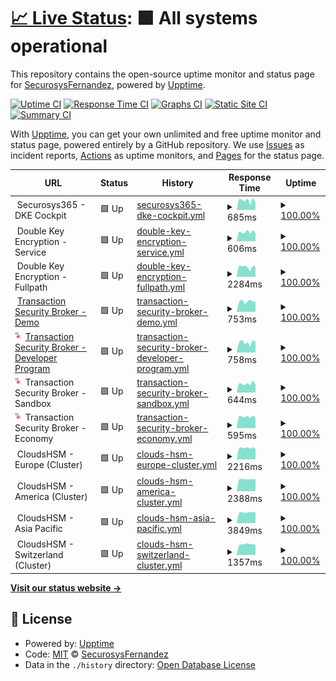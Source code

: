 # [📈 Live Status](https://SecurosysFernandez.github.io/clouds-uptime): <!--live status--> **🟩 All systems operational**

This repository contains the open-source uptime monitor and status page for [SecurosysFernandez](https://SecurosysFernandez.github.io/clouds-uptime), powered by [Upptime](https://github.com/upptime/upptime).

[![Uptime CI](https://github.com/SecurosysFernandez/clouds-uptime/workflows/Uptime%20CI/badge.svg)](https://github.com/SecurosysFernandez/clouds-uptime/actions?query=workflow%3A%22Uptime+CI%22)
[![Response Time CI](https://github.com/SecurosysFernandez/clouds-uptime/workflows/Response%20Time%20CI/badge.svg)](https://github.com/SecurosysFernandez/clouds-uptime/actions?query=workflow%3A%22Response+Time+CI%22)
[![Graphs CI](https://github.com/SecurosysFernandez/clouds-uptime/workflows/Graphs%20CI/badge.svg)](https://github.com/SecurosysFernandez/clouds-uptime/actions?query=workflow%3A%22Graphs+CI%22)
[![Static Site CI](https://github.com/SecurosysFernandez/clouds-uptime/workflows/Static%20Site%20CI/badge.svg)](https://github.com/SecurosysFernandez/clouds-uptime/actions?query=workflow%3A%22Static+Site+CI%22)
[![Summary CI](https://github.com/SecurosysFernandez/clouds-uptime/workflows/Summary%20CI/badge.svg)](https://github.com/SecurosysFernandez/clouds-uptime/actions?query=workflow%3A%22Summary+CI%22)

With [Upptime](https://upptime.js.org), you can get your own unlimited and free uptime monitor and status page, powered entirely by a GitHub repository. We use [Issues](https://github.com/SecurosysFernandez/clouds-uptime/issues) as incident reports, [Actions](https://github.com/SecurosysFernandez/clouds-uptime/actions) as uptime monitors, and [Pages](https://SecurosysFernandez.github.io/clouds-uptime) for the status page.

<!--start: status pages-->
<!-- This summary is generated by Upptime (https://github.com/upptime/upptime) -->
<!-- Do not edit this manually, your changes will be overwritten -->
<!-- prettier-ignore -->
| URL | Status | History | Response Time | Uptime |
| --- | ------ | ------- | ------------- | ------ |
| <img alt="" src="https://icons.duckduckgo.com/ip3/null.ico" height="13"> Securosys365 - DKE Cockpit | 🟩 Up | [securosys365-dke-cockpit.yml](https://github.com/SecurosysFernandez/clouds-uptime/commits/HEAD/history/securosys365-dke-cockpit.yml) | <details><summary><img alt="Response time graph" src="./graphs/securosys365-dke-cockpit/response-time-week.png" height="20"> 685ms</summary><br><a href="https://uptime.cloudshsm.com/history/securosys365-dke-cockpit"><img alt="Response time 685" src="https://img.shields.io/endpoint?url=https%3A%2F%2Fraw.githubusercontent.com%2FSecurosysFernandez%2Fclouds-uptime%2FHEAD%2Fapi%2Fsecurosys365-dke-cockpit%2Fresponse-time.json"></a><br><a href="https://uptime.cloudshsm.com/history/securosys365-dke-cockpit"><img alt="24-hour response time 543" src="https://img.shields.io/endpoint?url=https%3A%2F%2Fraw.githubusercontent.com%2FSecurosysFernandez%2Fclouds-uptime%2FHEAD%2Fapi%2Fsecurosys365-dke-cockpit%2Fresponse-time-day.json"></a><br><a href="https://uptime.cloudshsm.com/history/securosys365-dke-cockpit"><img alt="7-day response time 685" src="https://img.shields.io/endpoint?url=https%3A%2F%2Fraw.githubusercontent.com%2FSecurosysFernandez%2Fclouds-uptime%2FHEAD%2Fapi%2Fsecurosys365-dke-cockpit%2Fresponse-time-week.json"></a><br><a href="https://uptime.cloudshsm.com/history/securosys365-dke-cockpit"><img alt="30-day response time 673" src="https://img.shields.io/endpoint?url=https%3A%2F%2Fraw.githubusercontent.com%2FSecurosysFernandez%2Fclouds-uptime%2FHEAD%2Fapi%2Fsecurosys365-dke-cockpit%2Fresponse-time-month.json"></a><br><a href="https://uptime.cloudshsm.com/history/securosys365-dke-cockpit"><img alt="1-year response time 685" src="https://img.shields.io/endpoint?url=https%3A%2F%2Fraw.githubusercontent.com%2FSecurosysFernandez%2Fclouds-uptime%2FHEAD%2Fapi%2Fsecurosys365-dke-cockpit%2Fresponse-time-year.json"></a></details> | <details><summary><a href="https://uptime.cloudshsm.com/history/securosys365-dke-cockpit">100.00%</a></summary><a href="https://uptime.cloudshsm.com/history/securosys365-dke-cockpit"><img alt="All-time uptime 99.99%" src="https://img.shields.io/endpoint?url=https%3A%2F%2Fraw.githubusercontent.com%2FSecurosysFernandez%2Fclouds-uptime%2FHEAD%2Fapi%2Fsecurosys365-dke-cockpit%2Fuptime.json"></a><br><a href="https://uptime.cloudshsm.com/history/securosys365-dke-cockpit"><img alt="24-hour uptime 100.00%" src="https://img.shields.io/endpoint?url=https%3A%2F%2Fraw.githubusercontent.com%2FSecurosysFernandez%2Fclouds-uptime%2FHEAD%2Fapi%2Fsecurosys365-dke-cockpit%2Fuptime-day.json"></a><br><a href="https://uptime.cloudshsm.com/history/securosys365-dke-cockpit"><img alt="7-day uptime 100.00%" src="https://img.shields.io/endpoint?url=https%3A%2F%2Fraw.githubusercontent.com%2FSecurosysFernandez%2Fclouds-uptime%2FHEAD%2Fapi%2Fsecurosys365-dke-cockpit%2Fuptime-week.json"></a><br><a href="https://uptime.cloudshsm.com/history/securosys365-dke-cockpit"><img alt="30-day uptime 100.00%" src="https://img.shields.io/endpoint?url=https%3A%2F%2Fraw.githubusercontent.com%2FSecurosysFernandez%2Fclouds-uptime%2FHEAD%2Fapi%2Fsecurosys365-dke-cockpit%2Fuptime-month.json"></a><br><a href="https://uptime.cloudshsm.com/history/securosys365-dke-cockpit"><img alt="1-year uptime 99.99%" src="https://img.shields.io/endpoint?url=https%3A%2F%2Fraw.githubusercontent.com%2FSecurosysFernandez%2Fclouds-uptime%2FHEAD%2Fapi%2Fsecurosys365-dke-cockpit%2Fuptime-year.json"></a></details>
| <img alt="" src="https://icons.duckduckgo.com/ip3/null.ico" height="13"> Double Key Encryption - Service | 🟩 Up | [double-key-encryption-service.yml](https://github.com/SecurosysFernandez/clouds-uptime/commits/HEAD/history/double-key-encryption-service.yml) | <details><summary><img alt="Response time graph" src="./graphs/double-key-encryption-service/response-time-week.png" height="20"> 606ms</summary><br><a href="https://uptime.cloudshsm.com/history/double-key-encryption-service"><img alt="Response time 606" src="https://img.shields.io/endpoint?url=https%3A%2F%2Fraw.githubusercontent.com%2FSecurosysFernandez%2Fclouds-uptime%2FHEAD%2Fapi%2Fdouble-key-encryption-service%2Fresponse-time.json"></a><br><a href="https://uptime.cloudshsm.com/history/double-key-encryption-service"><img alt="24-hour response time 439" src="https://img.shields.io/endpoint?url=https%3A%2F%2Fraw.githubusercontent.com%2FSecurosysFernandez%2Fclouds-uptime%2FHEAD%2Fapi%2Fdouble-key-encryption-service%2Fresponse-time-day.json"></a><br><a href="https://uptime.cloudshsm.com/history/double-key-encryption-service"><img alt="7-day response time 606" src="https://img.shields.io/endpoint?url=https%3A%2F%2Fraw.githubusercontent.com%2FSecurosysFernandez%2Fclouds-uptime%2FHEAD%2Fapi%2Fdouble-key-encryption-service%2Fresponse-time-week.json"></a><br><a href="https://uptime.cloudshsm.com/history/double-key-encryption-service"><img alt="30-day response time 627" src="https://img.shields.io/endpoint?url=https%3A%2F%2Fraw.githubusercontent.com%2FSecurosysFernandez%2Fclouds-uptime%2FHEAD%2Fapi%2Fdouble-key-encryption-service%2Fresponse-time-month.json"></a><br><a href="https://uptime.cloudshsm.com/history/double-key-encryption-service"><img alt="1-year response time 606" src="https://img.shields.io/endpoint?url=https%3A%2F%2Fraw.githubusercontent.com%2FSecurosysFernandez%2Fclouds-uptime%2FHEAD%2Fapi%2Fdouble-key-encryption-service%2Fresponse-time-year.json"></a></details> | <details><summary><a href="https://uptime.cloudshsm.com/history/double-key-encryption-service">100.00%</a></summary><a href="https://uptime.cloudshsm.com/history/double-key-encryption-service"><img alt="All-time uptime 99.99%" src="https://img.shields.io/endpoint?url=https%3A%2F%2Fraw.githubusercontent.com%2FSecurosysFernandez%2Fclouds-uptime%2FHEAD%2Fapi%2Fdouble-key-encryption-service%2Fuptime.json"></a><br><a href="https://uptime.cloudshsm.com/history/double-key-encryption-service"><img alt="24-hour uptime 100.00%" src="https://img.shields.io/endpoint?url=https%3A%2F%2Fraw.githubusercontent.com%2FSecurosysFernandez%2Fclouds-uptime%2FHEAD%2Fapi%2Fdouble-key-encryption-service%2Fuptime-day.json"></a><br><a href="https://uptime.cloudshsm.com/history/double-key-encryption-service"><img alt="7-day uptime 100.00%" src="https://img.shields.io/endpoint?url=https%3A%2F%2Fraw.githubusercontent.com%2FSecurosysFernandez%2Fclouds-uptime%2FHEAD%2Fapi%2Fdouble-key-encryption-service%2Fuptime-week.json"></a><br><a href="https://uptime.cloudshsm.com/history/double-key-encryption-service"><img alt="30-day uptime 100.00%" src="https://img.shields.io/endpoint?url=https%3A%2F%2Fraw.githubusercontent.com%2FSecurosysFernandez%2Fclouds-uptime%2FHEAD%2Fapi%2Fdouble-key-encryption-service%2Fuptime-month.json"></a><br><a href="https://uptime.cloudshsm.com/history/double-key-encryption-service"><img alt="1-year uptime 99.99%" src="https://img.shields.io/endpoint?url=https%3A%2F%2Fraw.githubusercontent.com%2FSecurosysFernandez%2Fclouds-uptime%2FHEAD%2Fapi%2Fdouble-key-encryption-service%2Fuptime-year.json"></a></details>
| <img alt="" src="https://icons.duckduckgo.com/ip3/null.ico" height="13"> Double Key Encryption - Fullpath | 🟩 Up | [double-key-encryption-fullpath.yml](https://github.com/SecurosysFernandez/clouds-uptime/commits/HEAD/history/double-key-encryption-fullpath.yml) | <details><summary><img alt="Response time graph" src="./graphs/double-key-encryption-fullpath/response-time-week.png" height="20"> 2284ms</summary><br><a href="https://uptime.cloudshsm.com/history/double-key-encryption-fullpath"><img alt="Response time 1639" src="https://img.shields.io/endpoint?url=https%3A%2F%2Fraw.githubusercontent.com%2FSecurosysFernandez%2Fclouds-uptime%2FHEAD%2Fapi%2Fdouble-key-encryption-fullpath%2Fresponse-time.json"></a><br><a href="https://uptime.cloudshsm.com/history/double-key-encryption-fullpath"><img alt="24-hour response time 2358" src="https://img.shields.io/endpoint?url=https%3A%2F%2Fraw.githubusercontent.com%2FSecurosysFernandez%2Fclouds-uptime%2FHEAD%2Fapi%2Fdouble-key-encryption-fullpath%2Fresponse-time-day.json"></a><br><a href="https://uptime.cloudshsm.com/history/double-key-encryption-fullpath"><img alt="7-day response time 2284" src="https://img.shields.io/endpoint?url=https%3A%2F%2Fraw.githubusercontent.com%2FSecurosysFernandez%2Fclouds-uptime%2FHEAD%2Fapi%2Fdouble-key-encryption-fullpath%2Fresponse-time-week.json"></a><br><a href="https://uptime.cloudshsm.com/history/double-key-encryption-fullpath"><img alt="30-day response time 2183" src="https://img.shields.io/endpoint?url=https%3A%2F%2Fraw.githubusercontent.com%2FSecurosysFernandez%2Fclouds-uptime%2FHEAD%2Fapi%2Fdouble-key-encryption-fullpath%2Fresponse-time-month.json"></a><br><a href="https://uptime.cloudshsm.com/history/double-key-encryption-fullpath"><img alt="1-year response time 1639" src="https://img.shields.io/endpoint?url=https%3A%2F%2Fraw.githubusercontent.com%2FSecurosysFernandez%2Fclouds-uptime%2FHEAD%2Fapi%2Fdouble-key-encryption-fullpath%2Fresponse-time-year.json"></a></details> | <details><summary><a href="https://uptime.cloudshsm.com/history/double-key-encryption-fullpath">100.00%</a></summary><a href="https://uptime.cloudshsm.com/history/double-key-encryption-fullpath"><img alt="All-time uptime 99.97%" src="https://img.shields.io/endpoint?url=https%3A%2F%2Fraw.githubusercontent.com%2FSecurosysFernandez%2Fclouds-uptime%2FHEAD%2Fapi%2Fdouble-key-encryption-fullpath%2Fuptime.json"></a><br><a href="https://uptime.cloudshsm.com/history/double-key-encryption-fullpath"><img alt="24-hour uptime 100.00%" src="https://img.shields.io/endpoint?url=https%3A%2F%2Fraw.githubusercontent.com%2FSecurosysFernandez%2Fclouds-uptime%2FHEAD%2Fapi%2Fdouble-key-encryption-fullpath%2Fuptime-day.json"></a><br><a href="https://uptime.cloudshsm.com/history/double-key-encryption-fullpath"><img alt="7-day uptime 100.00%" src="https://img.shields.io/endpoint?url=https%3A%2F%2Fraw.githubusercontent.com%2FSecurosysFernandez%2Fclouds-uptime%2FHEAD%2Fapi%2Fdouble-key-encryption-fullpath%2Fuptime-week.json"></a><br><a href="https://uptime.cloudshsm.com/history/double-key-encryption-fullpath"><img alt="30-day uptime 100.00%" src="https://img.shields.io/endpoint?url=https%3A%2F%2Fraw.githubusercontent.com%2FSecurosysFernandez%2Fclouds-uptime%2FHEAD%2Fapi%2Fdouble-key-encryption-fullpath%2Fuptime-month.json"></a><br><a href="https://uptime.cloudshsm.com/history/double-key-encryption-fullpath"><img alt="1-year uptime 99.97%" src="https://img.shields.io/endpoint?url=https%3A%2F%2Fraw.githubusercontent.com%2FSecurosysFernandez%2Fclouds-uptime%2FHEAD%2Fapi%2Fdouble-key-encryption-fullpath%2Fuptime-year.json"></a></details>
| <img alt="" src="https://icons.duckduckgo.com/ip3/tsb-demo.cloudshsm.com.ico" height="13"> [Transaction Security Broker - Demo](https://tsb-demo.cloudshsm.com/v1/licenseInfo) | 🟩 Up | [transaction-security-broker-demo.yml](https://github.com/SecurosysFernandez/clouds-uptime/commits/HEAD/history/transaction-security-broker-demo.yml) | <details><summary><img alt="Response time graph" src="./graphs/transaction-security-broker-demo/response-time-week.png" height="20"> 753ms</summary><br><a href="https://uptime.cloudshsm.com/history/transaction-security-broker-demo"><img alt="Response time 734" src="https://img.shields.io/endpoint?url=https%3A%2F%2Fraw.githubusercontent.com%2FSecurosysFernandez%2Fclouds-uptime%2FHEAD%2Fapi%2Ftransaction-security-broker-demo%2Fresponse-time.json"></a><br><a href="https://uptime.cloudshsm.com/history/transaction-security-broker-demo"><img alt="24-hour response time 794" src="https://img.shields.io/endpoint?url=https%3A%2F%2Fraw.githubusercontent.com%2FSecurosysFernandez%2Fclouds-uptime%2FHEAD%2Fapi%2Ftransaction-security-broker-demo%2Fresponse-time-day.json"></a><br><a href="https://uptime.cloudshsm.com/history/transaction-security-broker-demo"><img alt="7-day response time 753" src="https://img.shields.io/endpoint?url=https%3A%2F%2Fraw.githubusercontent.com%2FSecurosysFernandez%2Fclouds-uptime%2FHEAD%2Fapi%2Ftransaction-security-broker-demo%2Fresponse-time-week.json"></a><br><a href="https://uptime.cloudshsm.com/history/transaction-security-broker-demo"><img alt="30-day response time 703" src="https://img.shields.io/endpoint?url=https%3A%2F%2Fraw.githubusercontent.com%2FSecurosysFernandez%2Fclouds-uptime%2FHEAD%2Fapi%2Ftransaction-security-broker-demo%2Fresponse-time-month.json"></a><br><a href="https://uptime.cloudshsm.com/history/transaction-security-broker-demo"><img alt="1-year response time 734" src="https://img.shields.io/endpoint?url=https%3A%2F%2Fraw.githubusercontent.com%2FSecurosysFernandez%2Fclouds-uptime%2FHEAD%2Fapi%2Ftransaction-security-broker-demo%2Fresponse-time-year.json"></a></details> | <details><summary><a href="https://uptime.cloudshsm.com/history/transaction-security-broker-demo">100.00%</a></summary><a href="https://uptime.cloudshsm.com/history/transaction-security-broker-demo"><img alt="All-time uptime 99.68%" src="https://img.shields.io/endpoint?url=https%3A%2F%2Fraw.githubusercontent.com%2FSecurosysFernandez%2Fclouds-uptime%2FHEAD%2Fapi%2Ftransaction-security-broker-demo%2Fuptime.json"></a><br><a href="https://uptime.cloudshsm.com/history/transaction-security-broker-demo"><img alt="24-hour uptime 100.00%" src="https://img.shields.io/endpoint?url=https%3A%2F%2Fraw.githubusercontent.com%2FSecurosysFernandez%2Fclouds-uptime%2FHEAD%2Fapi%2Ftransaction-security-broker-demo%2Fuptime-day.json"></a><br><a href="https://uptime.cloudshsm.com/history/transaction-security-broker-demo"><img alt="7-day uptime 100.00%" src="https://img.shields.io/endpoint?url=https%3A%2F%2Fraw.githubusercontent.com%2FSecurosysFernandez%2Fclouds-uptime%2FHEAD%2Fapi%2Ftransaction-security-broker-demo%2Fuptime-week.json"></a><br><a href="https://uptime.cloudshsm.com/history/transaction-security-broker-demo"><img alt="30-day uptime 100.00%" src="https://img.shields.io/endpoint?url=https%3A%2F%2Fraw.githubusercontent.com%2FSecurosysFernandez%2Fclouds-uptime%2FHEAD%2Fapi%2Ftransaction-security-broker-demo%2Fuptime-month.json"></a><br><a href="https://uptime.cloudshsm.com/history/transaction-security-broker-demo"><img alt="1-year uptime 99.68%" src="https://img.shields.io/endpoint?url=https%3A%2F%2Fraw.githubusercontent.com%2FSecurosysFernandez%2Fclouds-uptime%2FHEAD%2Fapi%2Ftransaction-security-broker-demo%2Fuptime-year.json"></a></details>
| <img alt="" src="https://github.com/SecurosysFernandez/clouds-uptime/blob/master/assets/Transaction_Security_Broker.png" height="13"> [Transaction Security Broker - Developer Program](https://primusdev.cloudshsm.com/v1/licenseInfo) | 🟩 Up | [transaction-security-broker-developer-program.yml](https://github.com/SecurosysFernandez/clouds-uptime/commits/HEAD/history/transaction-security-broker-developer-program.yml) | <details><summary><img alt="Response time graph" src="./graphs/transaction-security-broker-developer-program/response-time-week.png" height="20"> 758ms</summary><br><a href="https://uptime.cloudshsm.com/history/transaction-security-broker-developer-program"><img alt="Response time 805" src="https://img.shields.io/endpoint?url=https%3A%2F%2Fraw.githubusercontent.com%2FSecurosysFernandez%2Fclouds-uptime%2FHEAD%2Fapi%2Ftransaction-security-broker-developer-program%2Fresponse-time.json"></a><br><a href="https://uptime.cloudshsm.com/history/transaction-security-broker-developer-program"><img alt="24-hour response time 601" src="https://img.shields.io/endpoint?url=https%3A%2F%2Fraw.githubusercontent.com%2FSecurosysFernandez%2Fclouds-uptime%2FHEAD%2Fapi%2Ftransaction-security-broker-developer-program%2Fresponse-time-day.json"></a><br><a href="https://uptime.cloudshsm.com/history/transaction-security-broker-developer-program"><img alt="7-day response time 758" src="https://img.shields.io/endpoint?url=https%3A%2F%2Fraw.githubusercontent.com%2FSecurosysFernandez%2Fclouds-uptime%2FHEAD%2Fapi%2Ftransaction-security-broker-developer-program%2Fresponse-time-week.json"></a><br><a href="https://uptime.cloudshsm.com/history/transaction-security-broker-developer-program"><img alt="30-day response time 706" src="https://img.shields.io/endpoint?url=https%3A%2F%2Fraw.githubusercontent.com%2FSecurosysFernandez%2Fclouds-uptime%2FHEAD%2Fapi%2Ftransaction-security-broker-developer-program%2Fresponse-time-month.json"></a><br><a href="https://uptime.cloudshsm.com/history/transaction-security-broker-developer-program"><img alt="1-year response time 805" src="https://img.shields.io/endpoint?url=https%3A%2F%2Fraw.githubusercontent.com%2FSecurosysFernandez%2Fclouds-uptime%2FHEAD%2Fapi%2Ftransaction-security-broker-developer-program%2Fresponse-time-year.json"></a></details> | <details><summary><a href="https://uptime.cloudshsm.com/history/transaction-security-broker-developer-program">100.00%</a></summary><a href="https://uptime.cloudshsm.com/history/transaction-security-broker-developer-program"><img alt="All-time uptime 99.74%" src="https://img.shields.io/endpoint?url=https%3A%2F%2Fraw.githubusercontent.com%2FSecurosysFernandez%2Fclouds-uptime%2FHEAD%2Fapi%2Ftransaction-security-broker-developer-program%2Fuptime.json"></a><br><a href="https://uptime.cloudshsm.com/history/transaction-security-broker-developer-program"><img alt="24-hour uptime 100.00%" src="https://img.shields.io/endpoint?url=https%3A%2F%2Fraw.githubusercontent.com%2FSecurosysFernandez%2Fclouds-uptime%2FHEAD%2Fapi%2Ftransaction-security-broker-developer-program%2Fuptime-day.json"></a><br><a href="https://uptime.cloudshsm.com/history/transaction-security-broker-developer-program"><img alt="7-day uptime 100.00%" src="https://img.shields.io/endpoint?url=https%3A%2F%2Fraw.githubusercontent.com%2FSecurosysFernandez%2Fclouds-uptime%2FHEAD%2Fapi%2Ftransaction-security-broker-developer-program%2Fuptime-week.json"></a><br><a href="https://uptime.cloudshsm.com/history/transaction-security-broker-developer-program"><img alt="30-day uptime 100.00%" src="https://img.shields.io/endpoint?url=https%3A%2F%2Fraw.githubusercontent.com%2FSecurosysFernandez%2Fclouds-uptime%2FHEAD%2Fapi%2Ftransaction-security-broker-developer-program%2Fuptime-month.json"></a><br><a href="https://uptime.cloudshsm.com/history/transaction-security-broker-developer-program"><img alt="1-year uptime 99.74%" src="https://img.shields.io/endpoint?url=https%3A%2F%2Fraw.githubusercontent.com%2FSecurosysFernandez%2Fclouds-uptime%2FHEAD%2Fapi%2Ftransaction-security-broker-developer-program%2Fuptime-year.json"></a></details>
| <img alt="" src="https://github.com/SecurosysFernandez/clouds-uptime/blob/master/assets/Transaction_Security_Broker.png" height="13"> Transaction Security Broker - Sandbox | 🟩 Up | [transaction-security-broker-sandbox.yml](https://github.com/SecurosysFernandez/clouds-uptime/commits/HEAD/history/transaction-security-broker-sandbox.yml) | <details><summary><img alt="Response time graph" src="./graphs/transaction-security-broker-sandbox/response-time-week.png" height="20"> 644ms</summary><br><a href="https://uptime.cloudshsm.com/history/transaction-security-broker-sandbox"><img alt="Response time 659" src="https://img.shields.io/endpoint?url=https%3A%2F%2Fraw.githubusercontent.com%2FSecurosysFernandez%2Fclouds-uptime%2FHEAD%2Fapi%2Ftransaction-security-broker-sandbox%2Fresponse-time.json"></a><br><a href="https://uptime.cloudshsm.com/history/transaction-security-broker-sandbox"><img alt="24-hour response time 461" src="https://img.shields.io/endpoint?url=https%3A%2F%2Fraw.githubusercontent.com%2FSecurosysFernandez%2Fclouds-uptime%2FHEAD%2Fapi%2Ftransaction-security-broker-sandbox%2Fresponse-time-day.json"></a><br><a href="https://uptime.cloudshsm.com/history/transaction-security-broker-sandbox"><img alt="7-day response time 644" src="https://img.shields.io/endpoint?url=https%3A%2F%2Fraw.githubusercontent.com%2FSecurosysFernandez%2Fclouds-uptime%2FHEAD%2Fapi%2Ftransaction-security-broker-sandbox%2Fresponse-time-week.json"></a><br><a href="https://uptime.cloudshsm.com/history/transaction-security-broker-sandbox"><img alt="30-day response time 643" src="https://img.shields.io/endpoint?url=https%3A%2F%2Fraw.githubusercontent.com%2FSecurosysFernandez%2Fclouds-uptime%2FHEAD%2Fapi%2Ftransaction-security-broker-sandbox%2Fresponse-time-month.json"></a><br><a href="https://uptime.cloudshsm.com/history/transaction-security-broker-sandbox"><img alt="1-year response time 659" src="https://img.shields.io/endpoint?url=https%3A%2F%2Fraw.githubusercontent.com%2FSecurosysFernandez%2Fclouds-uptime%2FHEAD%2Fapi%2Ftransaction-security-broker-sandbox%2Fresponse-time-year.json"></a></details> | <details><summary><a href="https://uptime.cloudshsm.com/history/transaction-security-broker-sandbox">100.00%</a></summary><a href="https://uptime.cloudshsm.com/history/transaction-security-broker-sandbox"><img alt="All-time uptime 99.84%" src="https://img.shields.io/endpoint?url=https%3A%2F%2Fraw.githubusercontent.com%2FSecurosysFernandez%2Fclouds-uptime%2FHEAD%2Fapi%2Ftransaction-security-broker-sandbox%2Fuptime.json"></a><br><a href="https://uptime.cloudshsm.com/history/transaction-security-broker-sandbox"><img alt="24-hour uptime 100.00%" src="https://img.shields.io/endpoint?url=https%3A%2F%2Fraw.githubusercontent.com%2FSecurosysFernandez%2Fclouds-uptime%2FHEAD%2Fapi%2Ftransaction-security-broker-sandbox%2Fuptime-day.json"></a><br><a href="https://uptime.cloudshsm.com/history/transaction-security-broker-sandbox"><img alt="7-day uptime 100.00%" src="https://img.shields.io/endpoint?url=https%3A%2F%2Fraw.githubusercontent.com%2FSecurosysFernandez%2Fclouds-uptime%2FHEAD%2Fapi%2Ftransaction-security-broker-sandbox%2Fuptime-week.json"></a><br><a href="https://uptime.cloudshsm.com/history/transaction-security-broker-sandbox"><img alt="30-day uptime 100.00%" src="https://img.shields.io/endpoint?url=https%3A%2F%2Fraw.githubusercontent.com%2FSecurosysFernandez%2Fclouds-uptime%2FHEAD%2Fapi%2Ftransaction-security-broker-sandbox%2Fuptime-month.json"></a><br><a href="https://uptime.cloudshsm.com/history/transaction-security-broker-sandbox"><img alt="1-year uptime 99.84%" src="https://img.shields.io/endpoint?url=https%3A%2F%2Fraw.githubusercontent.com%2FSecurosysFernandez%2Fclouds-uptime%2FHEAD%2Fapi%2Ftransaction-security-broker-sandbox%2Fuptime-year.json"></a></details>
| <img alt="" src="https://github.com/SecurosysFernandez/clouds-uptime/blob/master/assets/Transaction_Security_Broker.png" height="13"> Transaction Security Broker - Economy | 🟩 Up | [transaction-security-broker-economy.yml](https://github.com/SecurosysFernandez/clouds-uptime/commits/HEAD/history/transaction-security-broker-economy.yml) | <details><summary><img alt="Response time graph" src="./graphs/transaction-security-broker-economy/response-time-week.png" height="20"> 595ms</summary><br><a href="https://uptime.cloudshsm.com/history/transaction-security-broker-economy"><img alt="Response time 586" src="https://img.shields.io/endpoint?url=https%3A%2F%2Fraw.githubusercontent.com%2FSecurosysFernandez%2Fclouds-uptime%2FHEAD%2Fapi%2Ftransaction-security-broker-economy%2Fresponse-time.json"></a><br><a href="https://uptime.cloudshsm.com/history/transaction-security-broker-economy"><img alt="24-hour response time 423" src="https://img.shields.io/endpoint?url=https%3A%2F%2Fraw.githubusercontent.com%2FSecurosysFernandez%2Fclouds-uptime%2FHEAD%2Fapi%2Ftransaction-security-broker-economy%2Fresponse-time-day.json"></a><br><a href="https://uptime.cloudshsm.com/history/transaction-security-broker-economy"><img alt="7-day response time 595" src="https://img.shields.io/endpoint?url=https%3A%2F%2Fraw.githubusercontent.com%2FSecurosysFernandez%2Fclouds-uptime%2FHEAD%2Fapi%2Ftransaction-security-broker-economy%2Fresponse-time-week.json"></a><br><a href="https://uptime.cloudshsm.com/history/transaction-security-broker-economy"><img alt="30-day response time 613" src="https://img.shields.io/endpoint?url=https%3A%2F%2Fraw.githubusercontent.com%2FSecurosysFernandez%2Fclouds-uptime%2FHEAD%2Fapi%2Ftransaction-security-broker-economy%2Fresponse-time-month.json"></a><br><a href="https://uptime.cloudshsm.com/history/transaction-security-broker-economy"><img alt="1-year response time 586" src="https://img.shields.io/endpoint?url=https%3A%2F%2Fraw.githubusercontent.com%2FSecurosysFernandez%2Fclouds-uptime%2FHEAD%2Fapi%2Ftransaction-security-broker-economy%2Fresponse-time-year.json"></a></details> | <details><summary><a href="https://uptime.cloudshsm.com/history/transaction-security-broker-economy">100.00%</a></summary><a href="https://uptime.cloudshsm.com/history/transaction-security-broker-economy"><img alt="All-time uptime 99.99%" src="https://img.shields.io/endpoint?url=https%3A%2F%2Fraw.githubusercontent.com%2FSecurosysFernandez%2Fclouds-uptime%2FHEAD%2Fapi%2Ftransaction-security-broker-economy%2Fuptime.json"></a><br><a href="https://uptime.cloudshsm.com/history/transaction-security-broker-economy"><img alt="24-hour uptime 100.00%" src="https://img.shields.io/endpoint?url=https%3A%2F%2Fraw.githubusercontent.com%2FSecurosysFernandez%2Fclouds-uptime%2FHEAD%2Fapi%2Ftransaction-security-broker-economy%2Fuptime-day.json"></a><br><a href="https://uptime.cloudshsm.com/history/transaction-security-broker-economy"><img alt="7-day uptime 100.00%" src="https://img.shields.io/endpoint?url=https%3A%2F%2Fraw.githubusercontent.com%2FSecurosysFernandez%2Fclouds-uptime%2FHEAD%2Fapi%2Ftransaction-security-broker-economy%2Fuptime-week.json"></a><br><a href="https://uptime.cloudshsm.com/history/transaction-security-broker-economy"><img alt="30-day uptime 100.00%" src="https://img.shields.io/endpoint?url=https%3A%2F%2Fraw.githubusercontent.com%2FSecurosysFernandez%2Fclouds-uptime%2FHEAD%2Fapi%2Ftransaction-security-broker-economy%2Fuptime-month.json"></a><br><a href="https://uptime.cloudshsm.com/history/transaction-security-broker-economy"><img alt="1-year uptime 99.99%" src="https://img.shields.io/endpoint?url=https%3A%2F%2Fraw.githubusercontent.com%2FSecurosysFernandez%2Fclouds-uptime%2FHEAD%2Fapi%2Ftransaction-security-broker-economy%2Fuptime-year.json"></a></details>
| <img alt="" src="https://icons.duckduckgo.com/ip3/null.ico" height="13"> CloudsHSM - Europe (Cluster) | 🟩 Up | [clouds-hsm-europe-cluster.yml](https://github.com/SecurosysFernandez/clouds-uptime/commits/HEAD/history/clouds-hsm-europe-cluster.yml) | <details><summary><img alt="Response time graph" src="./graphs/clouds-hsm-europe-cluster/response-time-week.png" height="20"> 2216ms</summary><br><a href="https://uptime.cloudshsm.com/history/clouds-hsm-europe-cluster"><img alt="Response time 2322" src="https://img.shields.io/endpoint?url=https%3A%2F%2Fraw.githubusercontent.com%2FSecurosysFernandez%2Fclouds-uptime%2FHEAD%2Fapi%2Fclouds-hsm-europe-cluster%2Fresponse-time.json"></a><br><a href="https://uptime.cloudshsm.com/history/clouds-hsm-europe-cluster"><img alt="24-hour response time 1988" src="https://img.shields.io/endpoint?url=https%3A%2F%2Fraw.githubusercontent.com%2FSecurosysFernandez%2Fclouds-uptime%2FHEAD%2Fapi%2Fclouds-hsm-europe-cluster%2Fresponse-time-day.json"></a><br><a href="https://uptime.cloudshsm.com/history/clouds-hsm-europe-cluster"><img alt="7-day response time 2216" src="https://img.shields.io/endpoint?url=https%3A%2F%2Fraw.githubusercontent.com%2FSecurosysFernandez%2Fclouds-uptime%2FHEAD%2Fapi%2Fclouds-hsm-europe-cluster%2Fresponse-time-week.json"></a><br><a href="https://uptime.cloudshsm.com/history/clouds-hsm-europe-cluster"><img alt="30-day response time 2176" src="https://img.shields.io/endpoint?url=https%3A%2F%2Fraw.githubusercontent.com%2FSecurosysFernandez%2Fclouds-uptime%2FHEAD%2Fapi%2Fclouds-hsm-europe-cluster%2Fresponse-time-month.json"></a><br><a href="https://uptime.cloudshsm.com/history/clouds-hsm-europe-cluster"><img alt="1-year response time 2322" src="https://img.shields.io/endpoint?url=https%3A%2F%2Fraw.githubusercontent.com%2FSecurosysFernandez%2Fclouds-uptime%2FHEAD%2Fapi%2Fclouds-hsm-europe-cluster%2Fresponse-time-year.json"></a></details> | <details><summary><a href="https://uptime.cloudshsm.com/history/clouds-hsm-europe-cluster">100.00%</a></summary><a href="https://uptime.cloudshsm.com/history/clouds-hsm-europe-cluster"><img alt="All-time uptime 99.98%" src="https://img.shields.io/endpoint?url=https%3A%2F%2Fraw.githubusercontent.com%2FSecurosysFernandez%2Fclouds-uptime%2FHEAD%2Fapi%2Fclouds-hsm-europe-cluster%2Fuptime.json"></a><br><a href="https://uptime.cloudshsm.com/history/clouds-hsm-europe-cluster"><img alt="24-hour uptime 100.00%" src="https://img.shields.io/endpoint?url=https%3A%2F%2Fraw.githubusercontent.com%2FSecurosysFernandez%2Fclouds-uptime%2FHEAD%2Fapi%2Fclouds-hsm-europe-cluster%2Fuptime-day.json"></a><br><a href="https://uptime.cloudshsm.com/history/clouds-hsm-europe-cluster"><img alt="7-day uptime 100.00%" src="https://img.shields.io/endpoint?url=https%3A%2F%2Fraw.githubusercontent.com%2FSecurosysFernandez%2Fclouds-uptime%2FHEAD%2Fapi%2Fclouds-hsm-europe-cluster%2Fuptime-week.json"></a><br><a href="https://uptime.cloudshsm.com/history/clouds-hsm-europe-cluster"><img alt="30-day uptime 100.00%" src="https://img.shields.io/endpoint?url=https%3A%2F%2Fraw.githubusercontent.com%2FSecurosysFernandez%2Fclouds-uptime%2FHEAD%2Fapi%2Fclouds-hsm-europe-cluster%2Fuptime-month.json"></a><br><a href="https://uptime.cloudshsm.com/history/clouds-hsm-europe-cluster"><img alt="1-year uptime 99.98%" src="https://img.shields.io/endpoint?url=https%3A%2F%2Fraw.githubusercontent.com%2FSecurosysFernandez%2Fclouds-uptime%2FHEAD%2Fapi%2Fclouds-hsm-europe-cluster%2Fuptime-year.json"></a></details>
| <img alt="" src="https://icons.duckduckgo.com/ip3/null.ico" height="13"> CloudsHSM - America (Cluster) | 🟩 Up | [clouds-hsm-america-cluster.yml](https://github.com/SecurosysFernandez/clouds-uptime/commits/HEAD/history/clouds-hsm-america-cluster.yml) | <details><summary><img alt="Response time graph" src="./graphs/clouds-hsm-america-cluster/response-time-week.png" height="20"> 2388ms</summary><br><a href="https://uptime.cloudshsm.com/history/clouds-hsm-america-cluster"><img alt="Response time 2355" src="https://img.shields.io/endpoint?url=https%3A%2F%2Fraw.githubusercontent.com%2FSecurosysFernandez%2Fclouds-uptime%2FHEAD%2Fapi%2Fclouds-hsm-america-cluster%2Fresponse-time.json"></a><br><a href="https://uptime.cloudshsm.com/history/clouds-hsm-america-cluster"><img alt="24-hour response time 2341" src="https://img.shields.io/endpoint?url=https%3A%2F%2Fraw.githubusercontent.com%2FSecurosysFernandez%2Fclouds-uptime%2FHEAD%2Fapi%2Fclouds-hsm-america-cluster%2Fresponse-time-day.json"></a><br><a href="https://uptime.cloudshsm.com/history/clouds-hsm-america-cluster"><img alt="7-day response time 2388" src="https://img.shields.io/endpoint?url=https%3A%2F%2Fraw.githubusercontent.com%2FSecurosysFernandez%2Fclouds-uptime%2FHEAD%2Fapi%2Fclouds-hsm-america-cluster%2Fresponse-time-week.json"></a><br><a href="https://uptime.cloudshsm.com/history/clouds-hsm-america-cluster"><img alt="30-day response time 2403" src="https://img.shields.io/endpoint?url=https%3A%2F%2Fraw.githubusercontent.com%2FSecurosysFernandez%2Fclouds-uptime%2FHEAD%2Fapi%2Fclouds-hsm-america-cluster%2Fresponse-time-month.json"></a><br><a href="https://uptime.cloudshsm.com/history/clouds-hsm-america-cluster"><img alt="1-year response time 2355" src="https://img.shields.io/endpoint?url=https%3A%2F%2Fraw.githubusercontent.com%2FSecurosysFernandez%2Fclouds-uptime%2FHEAD%2Fapi%2Fclouds-hsm-america-cluster%2Fresponse-time-year.json"></a></details> | <details><summary><a href="https://uptime.cloudshsm.com/history/clouds-hsm-america-cluster">100.00%</a></summary><a href="https://uptime.cloudshsm.com/history/clouds-hsm-america-cluster"><img alt="All-time uptime 99.99%" src="https://img.shields.io/endpoint?url=https%3A%2F%2Fraw.githubusercontent.com%2FSecurosysFernandez%2Fclouds-uptime%2FHEAD%2Fapi%2Fclouds-hsm-america-cluster%2Fuptime.json"></a><br><a href="https://uptime.cloudshsm.com/history/clouds-hsm-america-cluster"><img alt="24-hour uptime 100.00%" src="https://img.shields.io/endpoint?url=https%3A%2F%2Fraw.githubusercontent.com%2FSecurosysFernandez%2Fclouds-uptime%2FHEAD%2Fapi%2Fclouds-hsm-america-cluster%2Fuptime-day.json"></a><br><a href="https://uptime.cloudshsm.com/history/clouds-hsm-america-cluster"><img alt="7-day uptime 100.00%" src="https://img.shields.io/endpoint?url=https%3A%2F%2Fraw.githubusercontent.com%2FSecurosysFernandez%2Fclouds-uptime%2FHEAD%2Fapi%2Fclouds-hsm-america-cluster%2Fuptime-week.json"></a><br><a href="https://uptime.cloudshsm.com/history/clouds-hsm-america-cluster"><img alt="30-day uptime 100.00%" src="https://img.shields.io/endpoint?url=https%3A%2F%2Fraw.githubusercontent.com%2FSecurosysFernandez%2Fclouds-uptime%2FHEAD%2Fapi%2Fclouds-hsm-america-cluster%2Fuptime-month.json"></a><br><a href="https://uptime.cloudshsm.com/history/clouds-hsm-america-cluster"><img alt="1-year uptime 99.99%" src="https://img.shields.io/endpoint?url=https%3A%2F%2Fraw.githubusercontent.com%2FSecurosysFernandez%2Fclouds-uptime%2FHEAD%2Fapi%2Fclouds-hsm-america-cluster%2Fuptime-year.json"></a></details>
| <img alt="" src="https://icons.duckduckgo.com/ip3/null.ico" height="13"> CloudsHSM - Asia Pacific | 🟩 Up | [clouds-hsm-asia-pacific.yml](https://github.com/SecurosysFernandez/clouds-uptime/commits/HEAD/history/clouds-hsm-asia-pacific.yml) | <details><summary><img alt="Response time graph" src="./graphs/clouds-hsm-asia-pacific/response-time-week.png" height="20"> 3849ms</summary><br><a href="https://uptime.cloudshsm.com/history/clouds-hsm-asia-pacific"><img alt="Response time 3735" src="https://img.shields.io/endpoint?url=https%3A%2F%2Fraw.githubusercontent.com%2FSecurosysFernandez%2Fclouds-uptime%2FHEAD%2Fapi%2Fclouds-hsm-asia-pacific%2Fresponse-time.json"></a><br><a href="https://uptime.cloudshsm.com/history/clouds-hsm-asia-pacific"><img alt="24-hour response time 3848" src="https://img.shields.io/endpoint?url=https%3A%2F%2Fraw.githubusercontent.com%2FSecurosysFernandez%2Fclouds-uptime%2FHEAD%2Fapi%2Fclouds-hsm-asia-pacific%2Fresponse-time-day.json"></a><br><a href="https://uptime.cloudshsm.com/history/clouds-hsm-asia-pacific"><img alt="7-day response time 3849" src="https://img.shields.io/endpoint?url=https%3A%2F%2Fraw.githubusercontent.com%2FSecurosysFernandez%2Fclouds-uptime%2FHEAD%2Fapi%2Fclouds-hsm-asia-pacific%2Fresponse-time-week.json"></a><br><a href="https://uptime.cloudshsm.com/history/clouds-hsm-asia-pacific"><img alt="30-day response time 3805" src="https://img.shields.io/endpoint?url=https%3A%2F%2Fraw.githubusercontent.com%2FSecurosysFernandez%2Fclouds-uptime%2FHEAD%2Fapi%2Fclouds-hsm-asia-pacific%2Fresponse-time-month.json"></a><br><a href="https://uptime.cloudshsm.com/history/clouds-hsm-asia-pacific"><img alt="1-year response time 3735" src="https://img.shields.io/endpoint?url=https%3A%2F%2Fraw.githubusercontent.com%2FSecurosysFernandez%2Fclouds-uptime%2FHEAD%2Fapi%2Fclouds-hsm-asia-pacific%2Fresponse-time-year.json"></a></details> | <details><summary><a href="https://uptime.cloudshsm.com/history/clouds-hsm-asia-pacific">100.00%</a></summary><a href="https://uptime.cloudshsm.com/history/clouds-hsm-asia-pacific"><img alt="All-time uptime 100.00%" src="https://img.shields.io/endpoint?url=https%3A%2F%2Fraw.githubusercontent.com%2FSecurosysFernandez%2Fclouds-uptime%2FHEAD%2Fapi%2Fclouds-hsm-asia-pacific%2Fuptime.json"></a><br><a href="https://uptime.cloudshsm.com/history/clouds-hsm-asia-pacific"><img alt="24-hour uptime 100.00%" src="https://img.shields.io/endpoint?url=https%3A%2F%2Fraw.githubusercontent.com%2FSecurosysFernandez%2Fclouds-uptime%2FHEAD%2Fapi%2Fclouds-hsm-asia-pacific%2Fuptime-day.json"></a><br><a href="https://uptime.cloudshsm.com/history/clouds-hsm-asia-pacific"><img alt="7-day uptime 100.00%" src="https://img.shields.io/endpoint?url=https%3A%2F%2Fraw.githubusercontent.com%2FSecurosysFernandez%2Fclouds-uptime%2FHEAD%2Fapi%2Fclouds-hsm-asia-pacific%2Fuptime-week.json"></a><br><a href="https://uptime.cloudshsm.com/history/clouds-hsm-asia-pacific"><img alt="30-day uptime 100.00%" src="https://img.shields.io/endpoint?url=https%3A%2F%2Fraw.githubusercontent.com%2FSecurosysFernandez%2Fclouds-uptime%2FHEAD%2Fapi%2Fclouds-hsm-asia-pacific%2Fuptime-month.json"></a><br><a href="https://uptime.cloudshsm.com/history/clouds-hsm-asia-pacific"><img alt="1-year uptime 100.00%" src="https://img.shields.io/endpoint?url=https%3A%2F%2Fraw.githubusercontent.com%2FSecurosysFernandez%2Fclouds-uptime%2FHEAD%2Fapi%2Fclouds-hsm-asia-pacific%2Fuptime-year.json"></a></details>
| <img alt="" src="https://icons.duckduckgo.com/ip3/null.ico" height="13"> CloudsHSM - Switzerland (Cluster) | 🟩 Up | [clouds-hsm-switzerland-cluster.yml](https://github.com/SecurosysFernandez/clouds-uptime/commits/HEAD/history/clouds-hsm-switzerland-cluster.yml) | <details><summary><img alt="Response time graph" src="./graphs/clouds-hsm-switzerland-cluster/response-time-week.png" height="20"> 1357ms</summary><br><a href="https://uptime.cloudshsm.com/history/clouds-hsm-switzerland-cluster"><img alt="Response time 1271" src="https://img.shields.io/endpoint?url=https%3A%2F%2Fraw.githubusercontent.com%2FSecurosysFernandez%2Fclouds-uptime%2FHEAD%2Fapi%2Fclouds-hsm-switzerland-cluster%2Fresponse-time.json"></a><br><a href="https://uptime.cloudshsm.com/history/clouds-hsm-switzerland-cluster"><img alt="24-hour response time 1314" src="https://img.shields.io/endpoint?url=https%3A%2F%2Fraw.githubusercontent.com%2FSecurosysFernandez%2Fclouds-uptime%2FHEAD%2Fapi%2Fclouds-hsm-switzerland-cluster%2Fresponse-time-day.json"></a><br><a href="https://uptime.cloudshsm.com/history/clouds-hsm-switzerland-cluster"><img alt="7-day response time 1357" src="https://img.shields.io/endpoint?url=https%3A%2F%2Fraw.githubusercontent.com%2FSecurosysFernandez%2Fclouds-uptime%2FHEAD%2Fapi%2Fclouds-hsm-switzerland-cluster%2Fresponse-time-week.json"></a><br><a href="https://uptime.cloudshsm.com/history/clouds-hsm-switzerland-cluster"><img alt="30-day response time 1316" src="https://img.shields.io/endpoint?url=https%3A%2F%2Fraw.githubusercontent.com%2FSecurosysFernandez%2Fclouds-uptime%2FHEAD%2Fapi%2Fclouds-hsm-switzerland-cluster%2Fresponse-time-month.json"></a><br><a href="https://uptime.cloudshsm.com/history/clouds-hsm-switzerland-cluster"><img alt="1-year response time 1271" src="https://img.shields.io/endpoint?url=https%3A%2F%2Fraw.githubusercontent.com%2FSecurosysFernandez%2Fclouds-uptime%2FHEAD%2Fapi%2Fclouds-hsm-switzerland-cluster%2Fresponse-time-year.json"></a></details> | <details><summary><a href="https://uptime.cloudshsm.com/history/clouds-hsm-switzerland-cluster">100.00%</a></summary><a href="https://uptime.cloudshsm.com/history/clouds-hsm-switzerland-cluster"><img alt="All-time uptime 99.99%" src="https://img.shields.io/endpoint?url=https%3A%2F%2Fraw.githubusercontent.com%2FSecurosysFernandez%2Fclouds-uptime%2FHEAD%2Fapi%2Fclouds-hsm-switzerland-cluster%2Fuptime.json"></a><br><a href="https://uptime.cloudshsm.com/history/clouds-hsm-switzerland-cluster"><img alt="24-hour uptime 100.00%" src="https://img.shields.io/endpoint?url=https%3A%2F%2Fraw.githubusercontent.com%2FSecurosysFernandez%2Fclouds-uptime%2FHEAD%2Fapi%2Fclouds-hsm-switzerland-cluster%2Fuptime-day.json"></a><br><a href="https://uptime.cloudshsm.com/history/clouds-hsm-switzerland-cluster"><img alt="7-day uptime 100.00%" src="https://img.shields.io/endpoint?url=https%3A%2F%2Fraw.githubusercontent.com%2FSecurosysFernandez%2Fclouds-uptime%2FHEAD%2Fapi%2Fclouds-hsm-switzerland-cluster%2Fuptime-week.json"></a><br><a href="https://uptime.cloudshsm.com/history/clouds-hsm-switzerland-cluster"><img alt="30-day uptime 100.00%" src="https://img.shields.io/endpoint?url=https%3A%2F%2Fraw.githubusercontent.com%2FSecurosysFernandez%2Fclouds-uptime%2FHEAD%2Fapi%2Fclouds-hsm-switzerland-cluster%2Fuptime-month.json"></a><br><a href="https://uptime.cloudshsm.com/history/clouds-hsm-switzerland-cluster"><img alt="1-year uptime 99.99%" src="https://img.shields.io/endpoint?url=https%3A%2F%2Fraw.githubusercontent.com%2FSecurosysFernandez%2Fclouds-uptime%2FHEAD%2Fapi%2Fclouds-hsm-switzerland-cluster%2Fuptime-year.json"></a></details>

<!--end: status pages-->

[**Visit our status website →**](https://SecurosysFernandez.github.io/clouds-uptime)

## 📄 License

- Powered by: [Upptime](https://github.com/upptime/upptime)
- Code: [MIT](./LICENSE) © [SecurosysFernandez](https://SecurosysFernandez.github.io/clouds-uptime)
- Data in the `./history` directory: [Open Database License](https://opendatacommons.org/licenses/odbl/1-0/)
